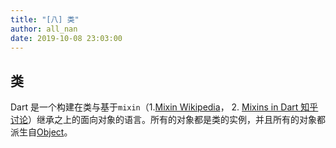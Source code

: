 ```yaml
---
title: "[八] 类"
author: all_nan
date: 2019-10-08 23:03:00
---
```


## 类

Dart 是一个构建在类与基于`mixin`（1.[Mixin Wikipedia](https://zh.wikipedia.org/wiki/Mixin)， 2. [Mixins in Dart 知乎讨论](https://zhuanlan.zhihu.com/p/74441835)）继承之上的面向对象的语言。所有的对象都是类的实例，并且所有的对象都派生自[Object](https://api.dart.dev/stable/dart-core/Object-class.html)。
